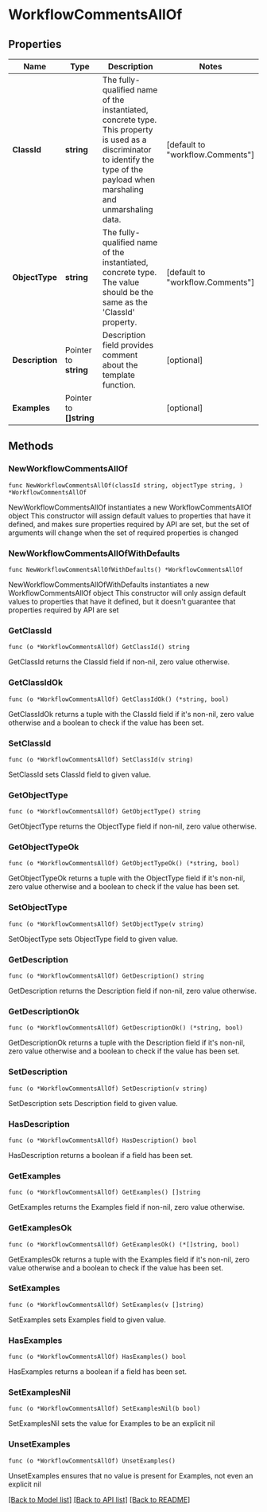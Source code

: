 # WorkflowCommentsAllOf

## Properties

Name | Type | Description | Notes
------------ | ------------- | ------------- | -------------
**ClassId** | **string** | The fully-qualified name of the instantiated, concrete type. This property is used as a discriminator to identify the type of the payload when marshaling and unmarshaling data. | [default to "workflow.Comments"]
**ObjectType** | **string** | The fully-qualified name of the instantiated, concrete type. The value should be the same as the &#39;ClassId&#39; property. | [default to "workflow.Comments"]
**Description** | Pointer to **string** | Description field provides comment about the template function. | [optional] 
**Examples** | Pointer to **[]string** |  | [optional] 

## Methods

### NewWorkflowCommentsAllOf

`func NewWorkflowCommentsAllOf(classId string, objectType string, ) *WorkflowCommentsAllOf`

NewWorkflowCommentsAllOf instantiates a new WorkflowCommentsAllOf object
This constructor will assign default values to properties that have it defined,
and makes sure properties required by API are set, but the set of arguments
will change when the set of required properties is changed

### NewWorkflowCommentsAllOfWithDefaults

`func NewWorkflowCommentsAllOfWithDefaults() *WorkflowCommentsAllOf`

NewWorkflowCommentsAllOfWithDefaults instantiates a new WorkflowCommentsAllOf object
This constructor will only assign default values to properties that have it defined,
but it doesn't guarantee that properties required by API are set

### GetClassId

`func (o *WorkflowCommentsAllOf) GetClassId() string`

GetClassId returns the ClassId field if non-nil, zero value otherwise.

### GetClassIdOk

`func (o *WorkflowCommentsAllOf) GetClassIdOk() (*string, bool)`

GetClassIdOk returns a tuple with the ClassId field if it's non-nil, zero value otherwise
and a boolean to check if the value has been set.

### SetClassId

`func (o *WorkflowCommentsAllOf) SetClassId(v string)`

SetClassId sets ClassId field to given value.


### GetObjectType

`func (o *WorkflowCommentsAllOf) GetObjectType() string`

GetObjectType returns the ObjectType field if non-nil, zero value otherwise.

### GetObjectTypeOk

`func (o *WorkflowCommentsAllOf) GetObjectTypeOk() (*string, bool)`

GetObjectTypeOk returns a tuple with the ObjectType field if it's non-nil, zero value otherwise
and a boolean to check if the value has been set.

### SetObjectType

`func (o *WorkflowCommentsAllOf) SetObjectType(v string)`

SetObjectType sets ObjectType field to given value.


### GetDescription

`func (o *WorkflowCommentsAllOf) GetDescription() string`

GetDescription returns the Description field if non-nil, zero value otherwise.

### GetDescriptionOk

`func (o *WorkflowCommentsAllOf) GetDescriptionOk() (*string, bool)`

GetDescriptionOk returns a tuple with the Description field if it's non-nil, zero value otherwise
and a boolean to check if the value has been set.

### SetDescription

`func (o *WorkflowCommentsAllOf) SetDescription(v string)`

SetDescription sets Description field to given value.

### HasDescription

`func (o *WorkflowCommentsAllOf) HasDescription() bool`

HasDescription returns a boolean if a field has been set.

### GetExamples

`func (o *WorkflowCommentsAllOf) GetExamples() []string`

GetExamples returns the Examples field if non-nil, zero value otherwise.

### GetExamplesOk

`func (o *WorkflowCommentsAllOf) GetExamplesOk() (*[]string, bool)`

GetExamplesOk returns a tuple with the Examples field if it's non-nil, zero value otherwise
and a boolean to check if the value has been set.

### SetExamples

`func (o *WorkflowCommentsAllOf) SetExamples(v []string)`

SetExamples sets Examples field to given value.

### HasExamples

`func (o *WorkflowCommentsAllOf) HasExamples() bool`

HasExamples returns a boolean if a field has been set.

### SetExamplesNil

`func (o *WorkflowCommentsAllOf) SetExamplesNil(b bool)`

 SetExamplesNil sets the value for Examples to be an explicit nil

### UnsetExamples
`func (o *WorkflowCommentsAllOf) UnsetExamples()`

UnsetExamples ensures that no value is present for Examples, not even an explicit nil

[[Back to Model list]](../README.md#documentation-for-models) [[Back to API list]](../README.md#documentation-for-api-endpoints) [[Back to README]](../README.md)


